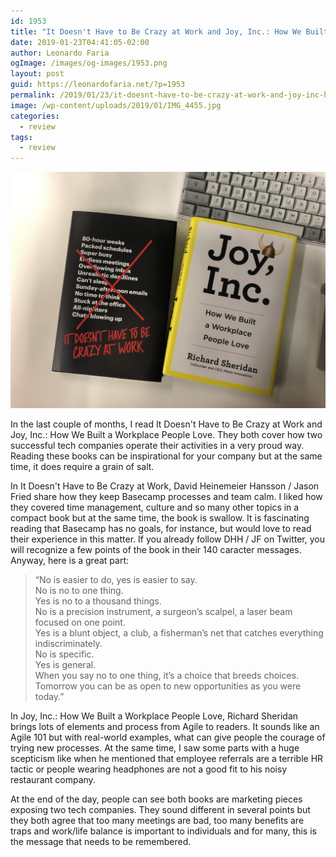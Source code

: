 ```yaml
---
id: 1953
title: "It Doesn't Have to Be Crazy at Work and Joy, Inc.: How We Built a Workplace People Love reviews"
date: 2019-01-23T04:41:05-02:00
author: Leonardo Faria
ogImage: /images/og-images/1953.png
layout: post
guid: https://leonardofaria.net/?p=1953
permalink: /2019/01/23/it-doesnt-have-to-be-crazy-at-work-and-joy-inc-how-we-built-a-workplace-people-love-reviews/
image: /wp-content/uploads/2019/01/IMG_4455.jpg
categories:
  - review
tags:
  - review
---
```


![Book covers](/wp-content/uploads/2019/01/IMG_4455.jpg)

In the last couple of months, I read It Doesn't Have to Be Crazy at Work and Joy, Inc.: How We Built a Workplace People Love. They both cover how two successful tech companies operate their activities in a very proud way. Reading these books can be inspirational for your company but at the same time, it does require a grain of salt.

In It Doesn't Have to Be Crazy at Work, David Heinemeier Hansson / Jason Fried share how they keep Basecamp processes and team calm. I liked how they covered time management, culture and so many other topics in a compact book but at the same time, the book <g class="gr_ gr\_6 gr-alert gr\_gramm gr\_inline\_cards gr\_run\_anim Grammar multiReplace" id="6" data-gr-id="6">is swallow</g>. It is fascinating reading that Basecamp has no goals, for instance, but would love to read their experience in this matter. If you already follow DHH / JF on Twitter, you will recognize a few points of the book in their 140 <g class="gr_ gr\_561 gr-alert gr\_spell gr\_inline\_cards gr\_disable\_anim_appear ContextualSpelling ins-del multiReplace" id="561" data-gr-id="561">caracter</g> messages. Anyway, here is a great part:

<blockquote class="wp-block-quote">
  <p>
    “No is easier to do, yes is easier to say.<br /> No is no to one thing.<br /> Yes is no to a thousand things.<br /> No is a precision instrument, a surgeon’s scalpel, a laser beam focused on one point.<br /> Yes is a blunt object, a club, a fisherman’s net that catches everything indiscriminately.<br /> No is specific.<br /> Yes is general.<br /> When you say no to one thing, it’s a choice that breeds choices. Tomorrow you can be as open to new opportunities as you were today.”
  </p>
</blockquote>

In Joy, Inc.: How We Built a Workplace People Love,&nbsp;Richard Sheridan brings lots of elements and process from Agile to readers. It sounds like an Agile 101 but with real-world examples, what can give people the courage of trying new processes. At the same time, I saw some parts with a huge scepticism like when he mentioned that employee referrals are a terrible HR tactic or people wearing headphones are not a good fit to his noisy restaurant company.

At the end of the day, people can see both books are marketing pieces exposing two tech companies. They sound different in several points but they both agree that too many meetings are bad, too many benefits are traps and work/life balance is important to individuals and for many, this is the message that needs to be remembered.
